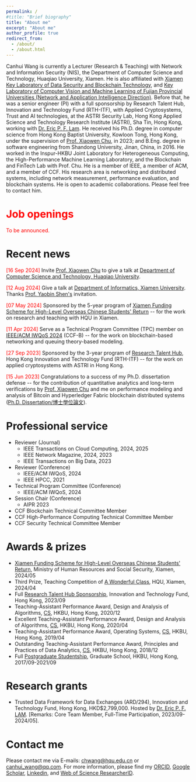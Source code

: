 ```yaml
---
permalink: /
#title: "Brief biography"
title: "About me"
excerpt: "About me"
author_profile: true
redirect_from: 
  - /about/
  - /about.html
---
```


Canhui Wang is currently a Lecturer (Research & Teaching) with Network and Information Security (NIS), the Department of Computer Science and Technology, Huaqiao University, Xiamen. He is also affiliated with [Xiamen Key Laboratory of Data Security and Blockchain Technology](https://dsbt.hqu.edu.cn/), and [Key Laboratory of Computer Vision and Machine Learning of Fujian Provincial Universities (Network and Application Intelligence Direction)](https://www.x-mol.com/groups/LabCVML). Before that, he was a senior engineer (PI) with a full sponsorship by Research Talent Hub, Innovation and Technology Fund (RTH-ITF), with Applied Cryptosystems, Trust and AI technologies, at the ASTRI Security Lab, Hong Kong Applied Science and Technology Research Institute (ASTRI), Sha Tin, Hong Kong, working with [Dr. Eric P. F. Lam](https://www.linkedin.com/in/peifunglam2/). He received his Ph.D. degree in computer science from Hong Kong Baptist University, Kowloon Tong, Hong Kong, under the supervision of [Prof. Xiaowen Chu](https://www.linkedin.com/in/xiaowen-chu-477b9120/), in 2023; and B.Eng. degree in software engineering from Shandong University, Jinan, China, in 2016. He worked in the Inspur-HKBU Joint Laboratory for Heterogeneous Computing, the High-Performance Machine Learning Laboratory, and the Blockchain and FinTech Lab with Prof. Chu. He is a member of IEEE, a member of ACM, and a member of CCF. His research area is networking and distributed systems, including network measurement, performance evaluation, and blockchain systems. He is open to academic collaborations. Please feel free to contact him.  

<span style="color:red">Job openings</span>
======
<span style="color:red">To be announced.</span>

Recent news
======

<span style="color:red"> \[16 Sep 2024\] </span> Invite [Prof. Xiaowen Chu](https://repository.hkust.edu.hk/ir/AuthorProfile/chu-xiaowen) to give a talk at [Department of Computer Science and Technology, Huaqiao University](https://cst.hqu.edu.cn).  

<span style="color:red"> \[12 Aug 2024\] </span> Give a talk at [Department of Informatics, Xiamen University](https://informatics.xmu.edu.cn/index.htm). Thanks [Prof. Yaobin Shen's](https://sites.google.com/view/yaobin) invitation.   

<span style="color:red"> \[07 May 2024\] </span> Sponsored by the 5-year program of [Xiamen Funding Scheme for High-Level Overseas Chinese Students' Return](http://hrss.xm.gov.cn) -\- for the work on research and teaching with HQU in Xiamen.

<span style="color:red"> \[11 Apr 2024\] </span> Serve as a Technical Program Committee (TPC) member on [IEEE/ACM IWQoS 2024](https://iwqos2024.ieee-iwqos.org/committees/technical-program-committee) (CCF-B) -\- for the work on blockchain-based networking and queuing theory-based modeling.

<span style="color:red"> \[27 Sep 2023\] </span> Sponsored by the 3-year program of [Research Talent Hub](https://www.itf.gov.hk/en/funding-programmes/nurturing-talent/research-talent-hub/), Hong Kong Innovation and Technology Fund (RTH-ITF) -\- for the work on applied cryptosystems with ASTRI in Hong Kong.

<span style="color:red"> \[15 Jun 2023\] </span> Congratulations to a success of my Ph.D. dissertation defense -\- for the contribution of quantitative analytics and long-term verifications by [Prof. Xiaowen Chu](https://scholar.google.com/citations?user=v4rX24EAAAAJ) and me on performance modeling and analysis of Bitcoin and Hyperledger Fabric blockchain distributed systems ([Ph.D. Dissertation/博士學位論文](https://scholars.hkbu.edu.hk/ws/portalfiles/portal/80879547/G23THFL-042570T.pdf)).


Professional service
======
* Reviewer (Journal)
  * IEEE Transactions on Cloud Computing, 2024, 2025
  * IEEE Network Magazine, 2024, 2023
  * IEEE Transactions on Big Data, 2023
* Reviewer (Conference)
  * IEEE/ACM IWQoS, 2024
  * IEEE HPCC, 2021
* Technical Program Committee (Conference)
  * IEEE/ACM IWQoS, 2024
* Session Chair (Conference)
  * AIPR 2023
* CCF Blockchain Technical Committee Member
* CCF High-Performance Computing Technical Committee Member 
* CCF Security Technical Committee Member 


Awards & prizes
======
* [Xiamen Funding Scheme for High-Level Overseas Chinese Students' Return](http://hrss.xm.gov.cn), Ministry of Human Resources and Social Security, Xiamen, 2024/05
* Third Prize, Teaching Competition of [A Wonderful Class](https://jsfz.hqu.edu.cn/info/1035/5114.htm), HQU, Xiamen, 2024/04
* Full [Research Talent Hub Sponsorship](https://www.itf.gov.hk/en/home/index.html), Innovation and Technology Fund, Hong Kong, 2023/09
* Teaching-Assistant Performance Award, Design and Analysis of Algorithms, [CS](https://www.comp.hkbu.edu.hk/v1/), HKBU, Hong Kong, 2020/12
* Excellent Teaching-Assistant Performance Award, Design and Analysis of Algorithms, [CS](https://www.comp.hkbu.edu.hk/v1/), HKBU, Hong Kong, 2020/04
* Teaching-Assistant Performance Award, Operating Systems, [CS](https://www.comp.hkbu.edu.hk/v1/), HKBU, Hong Kong, 2019/04
* Outstanding Teaching-Assistant Performance Award, Principles and Practices of Data Analytics, [CS](https://www.comp.hkbu.edu.hk/v1/), HKBU, Hong Kong, 2018/12
* Full [Postgraduate Studentship](https://gs.hkbu.edu.hk/), Graduate School, HKBU, Hong Kong, 2017/09-2021/09


Research grants
======
* Trusted Data Framework for Data Exchanges (ARD/294), Innovation and Technology Fund, Hong Kong, HKD\$2,799,000. Hosted by [Dr. Eric P. F. LAM](https://www.linkedin.com/in/peifunglam2/). \[Remarks: Core Team Member, Full-Time Participation, 2023/09-2024/05\].


Contact me
======
Please contact me via E-mails: <ins>chwang@hqu.edu.cn</ins> or <ins>canhui_wang@qq.com</ins>. For more information, please find my [ORCID](https://orcid.org/0000-0001-7869-9083), [Google Scholar](https://scholar.google.com/citations?user=_pEPpkUAAAAJ), [Linkedin](https://www.linkedin.com/in/canhui-wang-ph-d-54a84017a/), and [Web of Science ResearcherID](https://www.webofscience.com/wos/author/record/HLX-9012-2023).

